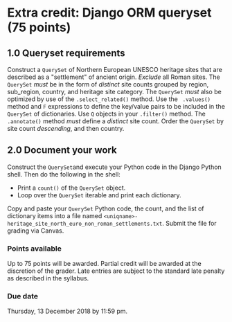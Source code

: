 # Extra credit: Django ORM queryset (75 points)

## 1.0 Queryset requirements
Construct a `QuerySet` of Northern European UNESCO heritage sites that are described as a 
"settlement" of ancient origin. *Exclude* all Roman sites. The `QuerySet` *must* be in the form of 
*distinct* site counts grouped by region, sub_region, country, and heritage site category. 
The `QuerySet` *must* also be optimized by use of the `.select_related()` method.  Use the `
.values()` method and `F` expressions to define the key/value pairs to be included in the `QuerySet`
 of dictionaries. Use `Q` objects in your `.filter()` method. The `.annotate()` method *must* 
 define a *distinct* site count. Order the `QuerySet` by site count *descending*, and then country.
 
## 2.0 Document your work
Construct the `QuerySet`and execute your Python code in the Django Python shell. Then do the 
following in the shell: 

* Print a `count()` of the `QuerySet` object. 
* Loop over the `QuerySet` iterable and print each dictionary. 

Copy and paste your `QuerySet` Python code, the count, and the list of dictionary items into a 
file named `<uniqname>-heritage_site_north_euro_non_roman_settlements.txt`. Submit the file for 
grading via Canvas.

### Points available
Up to 75 points will be awarded. Partial credit will be awarded at the discretion of the grader. 
Late entries are subject to the standard late penalty as described in the syllabus.

### Due date
Thursday, 13 December 2018 by 11:59 pm.